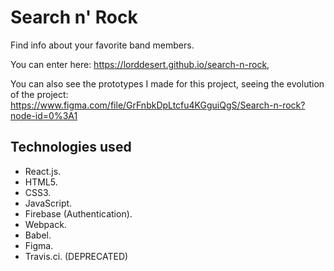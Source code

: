 # Search n' Rock
Find info about your favorite band members.

You can enter here: https://lorddesert.github.io/search-n-rock,

You can also see the prototypes I made for this project, seeing the evolution of the project: 
https://www.figma.com/file/GrFnbkDpLtcfu4KGguiQgS/Search-n-rock?node-id=0%3A1

## Technologies used

* React.js.
* HTML5.
* CSS3.
* JavaScript.
* Firebase (Authentication).
* Webpack.
* Babel.
* Figma.
* Travis.ci. (DEPRECATED)
